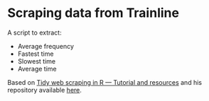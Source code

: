 # Scraping data from Trainline
A script to extract:
 * Average frequency
 * Fastest time
 * Slowest time
 * Average time

Based on [Tidy web scraping in R — Tutorial and resources](https://towardsdatascience.com/tidy-web-scraping-in-r-tutorial-and-resources-ac9f72b4fe47) and his repository available [here](https://github.com/keithmcnulty/scraping).
